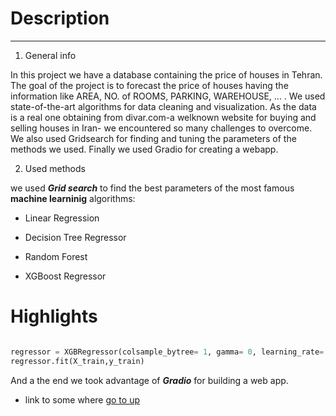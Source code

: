 <h1 id= "top doc"> Description </h1>

---




1. General info

In this project we have a database containing the price of houses in Tehran.
The goal of the project is to forecast the price of houses having the information like AREA, NO. of ROOMS, PARKING, WAREHOUSE, ... .
We used state-of-the-art algorithms for data cleaning and visualization.
As the data is a real one obtaining from divar.com-a welknown website for buying and selling houses in Iran- we encountered so many challenges to overcome. We also used Gridsearch for finding and tuning the parameters of the methods we used. Finally we used Gradio for creating a webapp.  

2. Used methods

we used ***Grid search*** to find the best parameters of the most famous **machine learninig** algorithms:

- Linear Regression

- Decision Tree Regressor

- Random Forest

- XGBoost Regressor


# Highlights



 ```python

regressor = XGBRegressor(colsample_bytree= 1, gamma= 0, learning_rate= 0.05, max_depth= 5, n_estimators= 100, subsample= 0.75)
regressor.fit(X_train,y_train)

 ```
And a the end we took advantage of ***Gradio*** for building a web app.




- link to some where <a href= "#top doc"> go to up </a>
